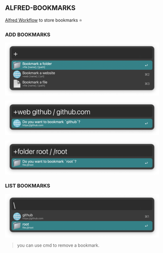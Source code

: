 ## ALFRED-BOOKMARKS

[Alfred Workflow](https://www.alfredapp.com/workflows/) to store bookmarks ⭐


### ADD BOOKMARKS

![add](screenshots/add.png)

![add website](screenshots/website.png)

![add folder](screenshots/folder.png)


### LIST BOOKMARKS

![list](screenshots/list.png)

> you can use cmd to remove a bookmark.
> 